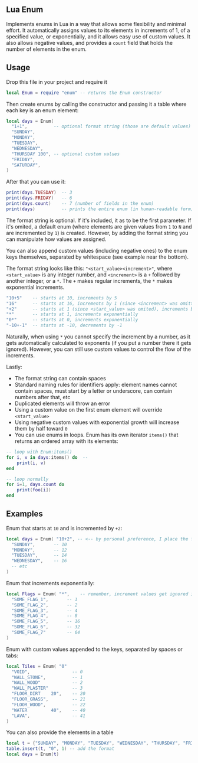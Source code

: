 ## Lua Enum
Implements enums in Lua in a way that allows some flexibility and minimal effort. It automatically assigns values to its elements in increments of 1, of a specified value, or exponentially, and it allows easy use of custom values. It also allows negative values, and provides a `count` field that holds the number of elements in the enum.

## Usage
Drop this file in your project and require it
```lua
local Enum = require "enum" -- returns the Enum constructor
```
Then create enums by calling the constructor and passing it a table where each key is an enum element:
```lua
local days = Enum( 
  "1+1",          -- optional format string (those are default values)
  "SUNDAY", 
  "MONDAY",
  "TUESDAY",
  "WEDNESDAY",
  "THURSDAY 100", -- optional custom values
  "FRIDAY",
  "SATURDAY",
)
```

After that you can use it:
```lua
print(days.TUESDAY)  -- 3
print(days.FRIDAY)   -- 6
print(days.count)    -- 7 (number of fields in the enum)
print(days)          -- prints the entire enum (in human-readable form)
```

The format string is optional. If it's included, it as to be the first parameter. If it's omited, a default enum (where elements are given values from `1` to `N` and are incremented by `1`) is created. However, by adding the format string you can manipulate how values are assigned. 

You can also append custom values (including negative ones) to the enum keys themselves, separated by whitespace (see example near the bottom).

The format string looks like this: `"<start_value><increment>"`, where `<start_value>` is any integer number, and `<increment>` is a `+` followed by another integer, or a `*`. The `+` makes regular increments, the `*` makes exponential increments.
```lua
"10+5"    -- starts at 10, increments by 5
"16"      -- starts at 16, increments by 1 (since <increment> was omitted)
"+2"      -- starts at 1 (since <start_value> was omited), increments by 2
"*"       -- starts at 1, increments exponentially
"0*"      -- starts at 0, increments exponentially
"-10+-1"  -- starts at -10, decrements by -1
```
Naturally, when using `*` you cannot specify the increment by a number, as it gets automatically calculated to exponents (if you put a number there it gets ignored). However, you can still use custom values to control the flow of the increments.

Lastly:
- The format string can contain spaces
- Standard naming rules for identifiers apply: element names cannot contain spaces, must start by a letter or underscore, can contain numbers after that, etc
- Duplicated elements will throw an error
- Using a custom value on the first enum element will override `<start_value>`
- Using negative custom values with exponential growth will increase them by half toward `0`
- You can use enums in loops. Enum has its own iterator `items()` that returns an ordered array with its elements:
```lua
-- loop with Enum:items()
for i, v in days:items() do  -- 
	print(i, v)
end

-- loop normally
for i=1, days.count do
	print(foo[i])
end
```

## Examples
Enum that starts at `10` and is incremented by `+2`:
```lua
local days = Enum( "10+2", -- <-- by personal preference, I place the format here, instead of in the next line
  "SUNDAY",       -- 10
  "MONDAY",       -- 12
  "TUESDAY",      -- 14
  "WEDNESDAY",    -- 16
  -- etc
)
```
Enum that increments exponentially:
```lua
local Flags = Enum( "*",    -- remember, increment values get ignored if included along with `*`
  "SOME_FLAG_1",       -- 1
  "SOME_FLAG_2",       -- 2
  "SOME_FLAG_3",       -- 4
  "SOME_FLAG_4",       -- 8
  "SOME_FLAG_5",       -- 16
  "SOME_FLAG_6",       -- 32
  "SOME_FLAG_7"        -- 64
)
```
Enum with custom values appended to the keys, separated by spaces or tabs:
```lua
local Tiles = Enum( "0"
  "VOID",                -- 0
  "WALL_STONE",          -- 1
  "WALL_WOOD"            -- 2
  "WALL_PLASTER"         -- 3
  "FLOOR_DIRT    20",    -- 20
  "FLOOR_GRASS",         -- 21
  "FLOOR_WOOD",          -- 22
  "WATER         40",    -- 40
  "LAVA",                -- 41
)
```
You can also provide the elements in a table
```lua
local t = {"SUNDAY", "MONDAY", "TUESDAY", "WEDNESDAY", "THURSDAY", "FRIDAY", "SATURDAY"}
table.insert(t, "0", 1) -- add the format
local days = Enum(t)
```
